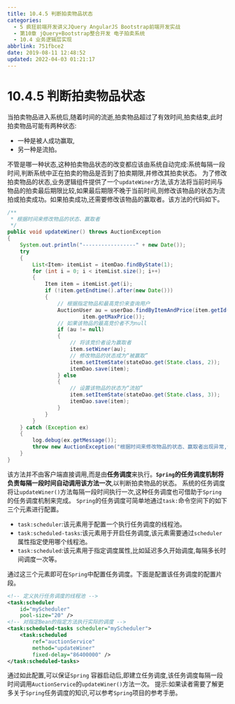 ```yaml
---
title: 10.4.5 判断拍卖物品状态
categories: 
  - 5 疯狂前端开发讲义JQuery AngularJS Bootstrap前端开发实战
  - 第10章 jQuery+Bootstrap整合开发 电子拍卖系统
  - 10.4 业务逻辑层实现
abbrlink: 751fbce2
date: 2019-08-11 12:48:52
updated: 2022-04-03 01:21:17
---
```

# 10.4.5 判断拍卖物品状态 #
当拍卖物品进入系统后,随着时间的流逝,拍卖物品超过了有效时间,拍卖结束,此时拍卖物品可能有两种状态:
- 一种是被人成功赢取,
- 另一种是流拍。

不管是哪一种状态,这种拍卖物品状态的改变都应该由系统自动完成:系统每隔一段时间,判断系统中正在拍卖的物品是否到了拍卖期限,并修改其拍卖状态。
为了修改拍卖物品的状态,业务逻辑组件提供了一个`updateWiner`方法,该方法将当前时间与物品的拍卖最后期限比较,如果最后期限不晚于当前时间,则修改该物品的状态为流拍或拍卖成功。如果拍卖成功,还需要修改该物品的赢取者。该方法的代码如下。
```java
/**
 * 根据时间来修改物品的状态、赢取者
 */
public void updateWiner() throws AuctionException
{
    System.out.println("-----------------" + new Date());
    try
    {
        List<Item> itemList = itemDao.findByState(1);
        for (int i = 0; i < itemList.size(); i++)
        {
            Item item = itemList.get(i);
            if (!item.getEndtime().after(new Date()))
            {
                // 根据指定物品和最高竞价来查询用户
                AuctionUser au = userDao.findByItemAndPrice(item.getId(),
                        item.getMaxPrice());
                // 如果该物品的最高竞价者不为null
                if (au != null)
                {
                    // 将该竞价者设为赢取者
                    item.setWiner(au);
                    // 修改物品的状态成为“被赢取”
                    item.setItemState(stateDao.get(State.class, 2));
                    itemDao.save(item);
                } else
                {
                    // 设置该物品的状态为“流拍”
                    item.setItemState(stateDao.get(State.class, 3));
                    itemDao.save(item);
                }
            }
        }
    } catch (Exception ex)
    {
        log.debug(ex.getMessage());
        throw new AuctionException("根据时间来修改物品的状态、赢取者出现异常,请重试");
    }
}
```
该方法并不由客户端直接调用,而是由**任务调度**来执行。**`Spring`的任务调度机制将负责每隔一段时间自动调用该方法一次**,以判断拍卖物品的状态。
系统的任务调度将让`updateWiner()`方法每隔一段时间执行一次,这种任务调度也可借助于`Spring`的任务调度机制来完成。
`Spring`的任务调度可简单地通过`task:`命令空间下的如下三个元素进行配置。
- `task:scheduler`:该元素用于配置一个执行任务调度的线程池。
- `task:scheduled-tasks`:该元素用于开启任务调度,该元素需要通过`scheduler`属性指定使用哪个线程池。
- `task:scheduled`:该元素用于指定调度属性,比如延迟多久开始调度,每隔多长时间调度一次等。

通过这三个元素即可在`Spring`中配置任务调度。下面是配置该任务调度的配置片段。
```xml
<!-- 定义执行任务调度的线程池 -->
<task:scheduler
    id="myScheduler"
    pool-size="20" />
<!-- 对指定Bean的指定方法执行实际的调度 -->
<task:scheduled-tasks scheduler="myScheduler">
    <task:scheduled
        ref="auctionService"
        method="updateWiner"
        fixed-delay="86400000" />
</task:scheduled-tasks>
```
通过如此配置,可以保证`Spring` 容器启动后,即建立任务调度,该任务调度每隔一段时间调用`AuctionService`的`updateWiner()`方法一次。
提示:如果读者需要了解更多关于`Spring`任务调度的知识,可以参考`Spring`项目的参考手册。

